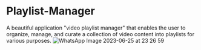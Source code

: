 # Playlist-Manager
A beautiful application "video playlist manager" that enables the user to organize, manage, and curate a collection of video content into playlists for various purposes.
![WhatsApp Image 2023-06-25 at 23 26 59](https://github.com/dammalapat/voice-controlled-video-playlister/assets/94703612/fcc55229-473a-4019-bbd2-d4311bd58bfb)
